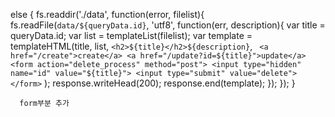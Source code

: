 else {
        fs.readdir('./data', function(error, filelist){
          fs.readFile(`data/${queryData.id}`, 'utf8', function(err, description){
            var title = queryData.id;
            var list = templateList(filelist);
            var template = templateHTML(title, list,
              `<h2>${title}</h2>${description}`,
              ` <a href="/create">create</a>
                <a href="/update?id=${title}">update</a>
                <form action="delete_process" method="post">
                  <input type="hidden" name="id" value="${title}">
                  <input type="submit" value="delete">
                </form>`
            );
            response.writeHead(200);
            response.end(template);
          });
        });
      }

      form부분 추가